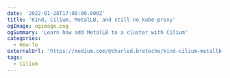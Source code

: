 ```yaml
---
date: '2022-01-28T17:00:00.000Z'
title: 'Kind, Cilium, MetalLB, and still no kube-proxy'
ogImage: ogimage.png
ogSummary: 'Learn how add MetalLB to a cluster with Cilium'
categories:
  - How-To
externalUrl: 'https://medium.com/@charled.breteche/kind-cilium-metallb-and-no-kube-proxy-a9fe66ddfad6'
tags:
  - Cilium
---
```

